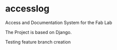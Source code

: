# accesslog
Access and Documentation System for the Fab Lab

The Project is based on Django.

Testing feature branch creation